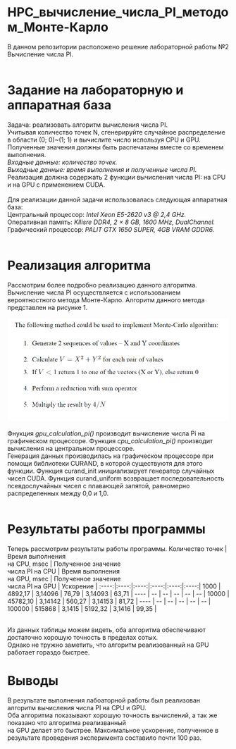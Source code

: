 # HPC_вычисление_числа_PI_методом_Монте-Карло
В данном репозитории расположено решение лабораторной работы №2 Вычисление числа PI.<br><br>
# Задание на лабораторную и аппаратная база
Задача: реализовать алгоритм вычисления числа PI.<br>
Учитывая количество точек N, сгенерируйте случайное распределение в области (0; 0)~(1; 1) и вычислите число используя CPU и GPU.
Полученные значения должны быть распечатаны вместе со временем выполнения.<br>
_Входные данные: количество точек.<br>
Выходные данные: время выполнения и полученные числа PI._<br>
Реализация должна содержать 2 функции вычисления числа PI: на CPU и на GPU с применением CUDA.<br><br>
Для реализации данной задачи использовалась следующая аппаратная база:<br>
Центральный процессор: _Intel Xeon E5-2620 v3 @ 2,4 GHz._<br>
Оперативная память: _Kllisre DDR4, 2 × 8 GB, 1600 MHz, DualChannel._<br>
Графический процессор: _PALIT GTX 1650 SUPER, 4GB VRAM GDDR6._<br><br>
# Реализация алгоритма
Рассмотрим более подробно реализацию данного алгоритма. <br>
Вычисление числа PI осуществляется с использованием вероятностного метода Монте-Карло. Алгоритм данного метода представлен на рисунке 1.<br><br>
![Screenshot](screenshot.png)<br><br>
Фнукция _gpu_calculation_pi()_ производит вычисление числа Pi на графическом процессоре. Функция _cpu_calculation_pi()_ производит вычисления на центральном процессоре.<br>
Генерация данных производилась на графическом процессоре при помощи библиотеки CURAND, в которой существуютя для этого функции. Функция curand_init инициализирует генератор случайных чисел CUDA. Функция curand_uniform возвращает последовательность псевдослучайных чисел с плавающей запятой, равномерно распределенных между 0,0 и 1,0.<br><br>
# Результаты работы программы
Теперь рассмотрим результаты работы программы.
Количество точек | Время выполнения<br>на CPU, msec | Полученное значение<br>числа PI на CPU | Время выполнения<br>на GPU, msec |  Полученное значение<br>числа PI на GPU | Ускорение | 
:----:|:----:|:----:|:----:|:----:|:----:|
  1000  | 4892,17 | 3,14096 | 76,79 | 3,14093 | 63,71 | 
  ----  | -- | -- | -- | -- | -- | 
 10000  | 45782,10 | 3,14142 | 560,27 | 3,14153 | 81,72 | 
  ----  | -- | -- | -- | -- | -- | 
 100000 | 515868 | 3,1415 | 5192,32 | 3,1416 | 99,35 | 

<br>
Из данных таблицы можем видеть, оба алгоритма обеспечивают достаточно хорошую точность в пределах сотых. <br>
Однако не тружно заметить, что алгоритм реализованный на GPU работает гораздо быстрее.

# Выводы
В результате выполнения лабоаторной работы был реализован алгоритм вычисления числа PI на CPU и GPU.<br>
Оба алгоритма показывают хорошую точность вычислений, а так же показано что алгоритма реализванный<br>
на GPU делает это быстрее. Максимальное ускорение, полученное в результате проведения эксперимента составило почти 100 раз.
